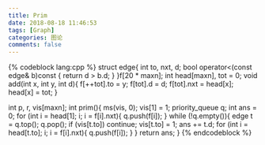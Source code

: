```yaml
---
title: Prim
date: 2018-08-18 11:46:53
tags: [Graph]
categories: 图论
comments: false
---
```


{% codeblock lang:cpp %}
struct edge{
    int to, nxt, d;
    bool operator<(const edge& b)const {
        return d > b.d;
    }
}f[20 * maxn];
int head[maxn], tot = 0;
void add(int x, int y, int d){
    f[++tot].to = y; f[tot].d = d; f[tot].nxt = head[x]; head[x] = tot;
}

int p, r, vis[maxn];
int prim(){
    ms(vis, 0); vis[1] = 1;
    priority_queue<edge> q;
    int ans = 0;
    for (int i = head[1]; i; i = f[i].nxt){
        q.push(f[i]);
    }
    while (!q.empty()){
        edge t = q.top(); q.pop();
        if (vis[t.to]) continue;
        vis[t.to] = 1;
        ans += t.d;
        for (int i = head[t.to]; i; i = f[i].nxt){
            q.push(f[i]);
        }
    }
    return ans;
}
{% endcodeblock %}